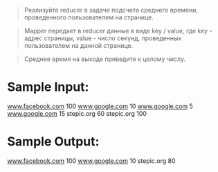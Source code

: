 > Реализуйте reducer в задаче подсчета среднего времени, проведенного пользователем на
> странице.

> Mapper передает в reducer данные в виде key / value, где key - адрес страницы, value -
> число секунд, проведенных пользователем на данной странице.

> Среднее время на выходе приведите к целому числу.

# Sample Input:
  www.facebook.com	100
  www.google.com	10
  www.google.com	5
  www.google.com	15
  stepic.org	60
  stepic.org	100
# Sample Output:
  www.facebook.com	100
  www.google.com	10
  stepic.org	80
